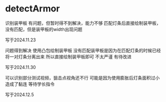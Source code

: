 # detectArmor
识别装甲板
有问题，但暂时得不到解决，能力不够
匹配灯条后直接绘制装甲板，没有匹配，但是装甲板的width出现问题

写于2024.11.23



问题得到解决
使用凸包绘制装甲板
没有匹配装甲板是因为在匹配灯条的时候已经将一对灯条分离出来
所以直接绘制装甲板即可
不太严谨
有待改进

写于2024.11.30



可以识别部分测试视频，狙击点视角还不行
可能是因为使用膨胀后灯条面积过小造成了黏连
等待学长指令

写于2024.12.5



